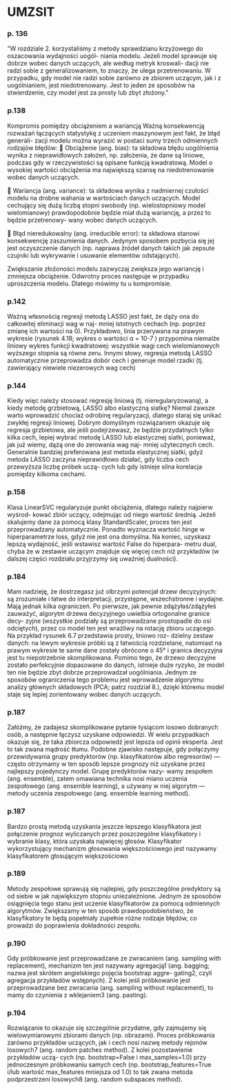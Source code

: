 # UMZSIT

### p. 136

"W rozdziale 2. korzystaliśmy z metody sprawdzianu krzyżowego do oszacowania wydajności uogól-
niania modelu. Jeżeli model sprawuje się dobrze wobec danych uczących, ale według metryk kroswali-
dacji nie radzi sobie z generalizowaniem, to znaczy, że ulega przetrenowaniu. W przypadku, gdy
model nie radzi sobie zarówno ze zbiorem uczącym, jak i z uogólnianiem, jest niedotrenowany.
Jest to jeden ze sposobów na stwierdzenie, czy model jest za prosty lub zbyt złożony."

### p.138

Kompromis pomiędzy obciążeniem a wariancją
Ważną konsekwencją rozważań łączących statystykę z uczeniem maszynowym jest fakt, że błąd generali-
zacji modelu można wyrazić w postaci sumy trzech odmiennych rodzajów błędów:
 Obciążenie (ang. bias): ta składowa błędu uogólnienia wynika z nieprawidłowych założeń, np.
założenia, że dane są liniowe, podczas gdy w rzeczywistości są opisane funkcją kwadratową. Model
o wysokiej wartości obciążenia ma największą szansę na niedotrenowanie wobec danych uczących.

 Wariancja (ang. variance): ta składowa wynika z nadmiernej czułości modelu na drobne wahania
w wartościach danych uczących. Model cechujący się dużą liczbą stopni swobody (np. wielostopniowy
model wielomianowy) prawdopodobnie będzie miał dużą wariancję, a przez to będzie przetrenowy-
wany wobec danych uczących.

 Błąd nieredukowalny (ang. irreducible error): ta składowa stanowi konsekwencję zaszumienia
danych. Jedynym sposobem pozbycia się jej jest oczyszczenie danych (np. naprawa źródeł danych
takich jak zepsute czujniki lub wykrywanie i usuwanie elementów odstających).

Zwiększanie złożoności modelu zazwyczaj zwiększa jego wariancję i zmniejsza obciążenie. Odwrotny
proces następuje w przypadku uproszczenia modelu. Dlatego mówimy tu u kompromisie.

### p.142

Ważną własnością regresji metodą LASSO jest fakt, że dąży ona do całkowitej eliminacji wag w naj-
mniej istotnych cechach (np. poprzez zmianę ich wartości na 0). Przykładowo, linia przerywana
na prawym wykresie (rysunek 4.18; wykres o wartości α = 10-7
) przypomina niemalże liniowy wykres
funkcji kwadratowej: wszystkie wagi cech wielomianowych wyższego stopnia są równe zeru. Innymi
słowy, regresja metodą LASSO automatycznie przeprowadza dobór cech i generuje model rzadki
(tj. zawierający niewiele niezerowych wag cech)

### p.144

Kiedy więc należy stosować regresję liniową (tj. nieregularyzowaną), a kiedy metodę grzbietową,
LASSO albo elastyczną siatkę? Niemal zawsze warto wprowadzić chociaż odrobinę regularyzacji,
dlatego staraj się unikać zwykłej regresji liniowej. Dobrym domyślnym rozwiązaniem okazuje się
regresja grzbietowa, ale jeśli podejrzewasz, że będzie przydatnych tylko kilka cech, lepiej wybrać
metodę LASSO lub elastycznej siatki, ponieważ, jak już wiemy, dążą one do zerowania wag naj-
mniej użytecznych cech. Generalnie bardziej preferowana jest metoda elastycznej siatki, gdyż
metoda LASSO zaczyna nieprawidłowo działać, gdy liczba cech przewyższa liczbę próbek uczą-
cych lub gdy istnieje silna korelacja pomiędzy kilkoma cechami.

### p.158

Klasa LinearSVC regularyzuje punkt obciążenia, dlatego należy najpierw wyśrod-
kować zbiór uczący, odejmując od niego wartość średnią. Jeżeli skalujemy dane za
pomocą klasy StandardScaler, proces ten jest przeprowadzany automatycznie.
Ponadto wyznacza wartość hinge w hiperparametrze loss, gdyż nie jest ona domyślna.
Na koniec, uzyskasz lepszą wydajność, jeśli wstawisz wartość False do hiperpara-
metru dual, chyba że w zestawie uczącym znajduje się więcej cech niż przykładów
(w dalszej części rozdziału przyjrzymy się uważniej dualności).

### p.184

Mam nadzieję, że dostrzegasz już olbrzymi potencjał drzew decyzyjnych: są zrozumiałe i łatwe do
interpretacji, przystępne, wszechstronne i wydajne. Mają jednak kilka ograniczeń. Po pierwsze, jak
pewnie zdążyłaś/zdążyłeś zauważyć, algorytm drzewa decyzyjnego uwielbia ortogonalne granice decy-
zyjne (wszystkie podziały są przeprowadzane prostopadle do osi odciętych), przez co model ten
jest wrażliwy na rotację zbioru uczącego. Na przykład rysunek 6.7 przedstawia prosty, liniowo roz-
dzielny zestaw danych: na lewym wykresie próbki są z łatwością rozdzielane, natomiast na prawym
wykresie te same dane zostały obrócone o 45° i granica decyzyjna jest tu niepotrzebnie skomplikowana.
Pomimo tego, że drzewo decyzyjne zostało perfekcyjnie dopasowane do danych, istnieje duże ryzyko,
że model ten nie będzie zbyt dobrze przeprowadzał uogólniania. Jednym ze sposobów ograniczenia
tego problemu jest wprowadzenie algorytmu analizy głównych składowych (PCA; patrz rozdział 8.),
dzięki któremu model staje się lepiej zorientowany wobec danych uczących.

### p.187

Załóżmy, że zadajesz skomplikowane pytanie tysiącom losowo dobranych osób, a następnie łączysz
uzyskane odpowiedzi. W wielu przypadkach okazuje się, że taka zbiorcza odpowiedź jest lepsza
od opinii eksperta. Jest to tak zwana mądrość tłumu. Podobne zjawisko następuje, gdy połączymy
przewidywania grupy predyktorów (np. klasyfikatorów albo regresorów) — często otrzymamy w ten
sposób lepsze prognozy niż uzyskane przez najlepszy pojedynczy model. Grupę predyktorów nazy-
wamy zespołem (ang. ensemble), zatem omawiana technika nosi miano uczenia zespołowego
(ang. ensemble learning), a używany w niej algorytm — metody uczenia zespołowego (ang. ensemble
learning method).

### p.187

Bardzo prostą metodą uzyskania jeszcze lepszego klasyfikatora jest połączenie prognoz wyliczanych
przez poszczególne klasyfikatory i wybranie klasy, która uzyskała najwięcej głosów. Klasyfikator
wykorzystujący mechanizm głosowania większościowego jest nazywamy klasyfikatorem głosującym
większościowo

### p.189

Metody zespołowe sprawują się najlepiej, gdy poszczególne predyktory są od siebie
w jak największym stopniu uniezależnione. Jednym ze sposobów osiągnięcia tego
stanu jest uczenie klasyfikatorów za pomocą odmiennych algorytmów. Zwiększamy
w ten sposób prawdopodobieństwo, że klasyfikatory te będą popełniały zupełnie
różne rodzaje błędów, co prowadzi do poprawienia dokładności zespołu.

### p.190

Gdy próbkowanie jest przeprowadzane ze zwracaniem (ang. sampling with replacement), mechanizm
ten jest nazywany agregacją1 (ang. bagging; nazwa jest skrótem angielskiego pojęcia bootstrap aggre-
gating2, czyli agregacja przykładów wstępnych). Z kolei jeśli próbkowanie jest przeprowadzane bez
zwracania (ang. sampling without replacement), to mamy do czynienia z wklejaniem3 (ang. pasting).

### p.194

Rozwiązanie to okazuje się szczególnie przydatne, gdy zajmujemy się wielowymiarowymi zbiorami
danych (np. obrazami). Proces próbkowania zarówno przykładów uczących, jak i cech nosi nazwę
metody rejonów losowych7 (ang. random patches method). Z kolei pozostawienie przykładów uczą-
cych (np. bootstrap=False i max_samples=1.0) przy jednoczesnym próbkowaniu samych cech
(np. bootstrap_features=True i/lub wartość max_features mniejsza od 1.0) to tak zwana metoda
podprzestrzeni losowych8 (ang. random subspaces method).
